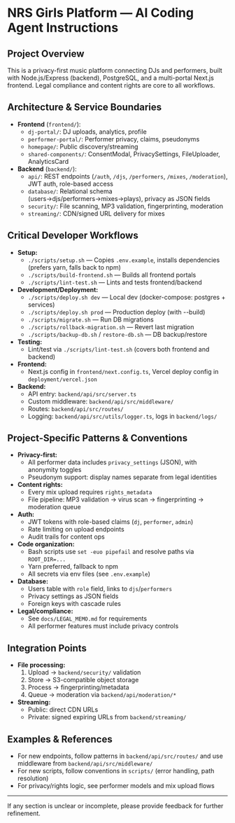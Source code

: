 
# NRS Girls Platform — AI Coding Agent Instructions

## Project Overview
This is a privacy-first music platform connecting DJs and performers, built with Node.js/Express (backend), PostgreSQL, and a multi-portal Next.js frontend. Legal compliance and content rights are core to all workflows.

## Architecture & Service Boundaries
- **Frontend** (`frontend/`):
	- `dj-portal/`: DJ uploads, analytics, profile
	- `performer-portal/`: Performer privacy, claims, pseudonyms
	- `homepage/`: Public discovery/streaming
	- `shared-components/`: ConsentModal, PrivacySettings, FileUploader, AnalyticsCard
- **Backend** (`backend/`):
	- `api/`: REST endpoints (`/auth`, `/djs`, `/performers`, `/mixes`, `/moderation`), JWT auth, role-based access
	- `database/`: Relational schema (users→djs/performers→mixes→plays), privacy as JSON fields
	- `security/`: File scanning, MP3 validation, fingerprinting, moderation
	- `streaming/`: CDN/signed URL delivery for mixes

## Critical Developer Workflows
- **Setup:**
	- `./scripts/setup.sh` — Copies `.env.example`, installs dependencies (prefers yarn, falls back to npm)
	- `./scripts/build-frontend.sh` — Builds all frontend portals
	- `./scripts/lint-test.sh` — Lints and tests frontend/backend
- **Development/Deployment:**
	- `./scripts/deploy.sh dev` — Local dev (docker-compose: postgres + services)
	- `./scripts/deploy.sh prod` — Production deploy (with --build)
	- `./scripts/migrate.sh` — Run DB migrations
	- `./scripts/rollback-migration.sh` — Revert last migration
	- `./scripts/backup-db.sh` / `restore-db.sh` — DB backup/restore
- **Testing:**
	- Lint/test via `./scripts/lint-test.sh` (covers both frontend and backend)
- **Frontend:**
	- Next.js config in `frontend/next.config.ts`, Vercel deploy config in `deployment/vercel.json`
- **Backend:**
	- API entry: `backend/api/src/server.ts`
	- Custom middleware: `backend/api/src/middleware/`
	- Routes: `backend/api/src/routes/`
	- Logging: `backend/api/src/utils/logger.ts`, logs in `backend/logs/`

## Project-Specific Patterns & Conventions
- **Privacy-first:**
	- All performer data includes `privacy_settings` (JSON), with anonymity toggles
	- Pseudonym support: display names separate from legal identities
- **Content rights:**
	- Every mix upload requires `rights_metadata`
	- File pipeline: MP3 validation → virus scan → fingerprinting → moderation queue
- **Auth:**
	- JWT tokens with role-based claims (`dj`, `performer`, `admin`)
	- Rate limiting on upload endpoints
	- Audit trails for content ops
- **Code organization:**
	- Bash scripts use `set -euo pipefail` and resolve paths via `ROOT_DIR=...`
	- Yarn preferred, fallback to npm
	- All secrets via env files (see `.env.example`)
- **Database:**
	- Users table with `role` field, links to `djs`/`performers`
	- Privacy settings as JSON fields
	- Foreign keys with cascade rules
- **Legal/compliance:**
	- See `docs/LEGAL_MEMO.md` for requirements
	- All performer features must include privacy controls

## Integration Points
- **File processing:**
	1. Upload → `backend/security/` validation
	2. Store → S3-compatible object storage
	3. Process → fingerprinting/metadata
	4. Queue → moderation via `backend/api/moderation/*`
- **Streaming:**
	- Public: direct CDN URLs
	- Private: signed expiring URLs from `backend/streaming/`

## Examples & References
- For new endpoints, follow patterns in `backend/api/src/routes/` and use middleware from `backend/api/src/middleware/`
- For new scripts, follow conventions in `scripts/` (error handling, path resolution)
- For privacy/rights logic, see performer models and mix upload flows

---
If any section is unclear or incomplete, please provide feedback for further refinement.